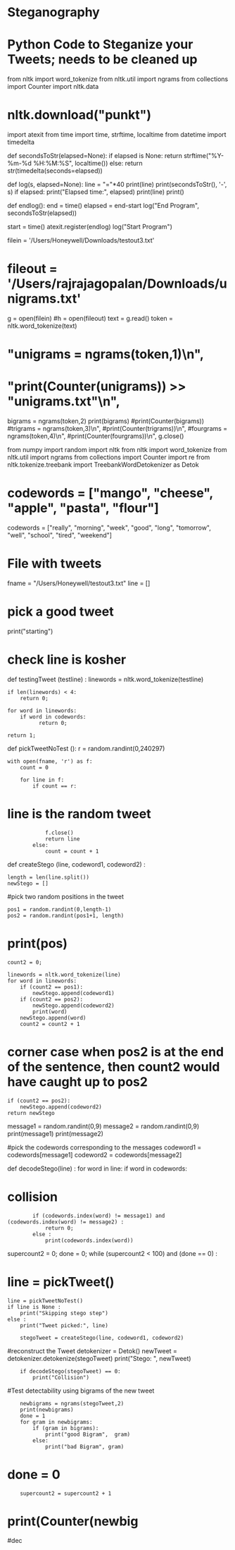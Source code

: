 # Steganography
# Python Code to Steganize your Tweets; needs to be cleaned up

from nltk import word_tokenize
from nltk.util import ngrams
from collections import Counter
import nltk.data 

# nltk.download("punkt")

import atexit
from time import time, strftime, localtime
from datetime import timedelta

def secondsToStr(elapsed=None):
    if elapsed is None:
        return strftime("%Y-%m-%d %H:%M:%S", localtime())
    else:
        return str(timedelta(seconds=elapsed))

def log(s, elapsed=None):
    line = "="*40
    print(line)
    print(secondsToStr(), '-', s)
    if elapsed:
        print("Elapsed time:", elapsed)
    print(line)
    print()

def endlog():
    end = time()
    elapsed = end-start
    log("End Program", secondsToStr(elapsed))

start = time()
atexit.register(endlog)
log("Start Program")



 
filein = '/Users/Honeywell/Downloads/testout3.txt'
# fileout = '/Users/rajrajagopalan/Downloads/unigrams.txt'
g = open(filein)
#h = open(fileout)
text = g.read()
token = nltk.word_tokenize(text)
#    "unigrams = ngrams(token,1)\n",
#    "print(Counter(unigrams)) >> \"unigrams.txt\"\n",
bigrams = ngrams(token,2)
print(bigrams)
#print(Counter(bigrams))
#trigrams = ngrams(token,3)\n",
#print(Counter(trigrams))\n",
#fourgrams = ngrams(token,4)\n",
#print(Counter(fourgrams))\n",
g.close()
    
    
from numpy import random
import nltk
from nltk import word_tokenize
from nltk.util import ngrams
from collections import Counter
import re
from nltk.tokenize.treebank import TreebankWordDetokenizer as Detok

# codewords = ["mango", "cheese", "apple", "pasta", "flour"]

codewords = ["really", "morning", "week", "good", "long", "tomorrow", "well", "school", "tired", "weekend"]
# File with tweets
fname = "/Users/Honeywell/testout3.txt"
line = []
# pick a good tweet
print("starting")

#  check line is kosher

def testingTweet (testline) :
    linewords = nltk.word_tokenize(testline)            

    if len(linewords) < 4:
        return 0;
    
    for word in linewords:
        if word in codewords:
              return 0;

    return 1;


def pickTweetNoTest ():
    r = random.randint(0,240297)

    with open(fname, 'r') as f:
        count = 0

        for line in f:
            if count == r:
# line is the random tweet
                f.close()
                return line
            else:
                count = count + 1
        
    
    
def createStego (line, codeword1, codeword2) :

    length = len(line.split())
    newStego = []
#pick two random positions in the tweet
            
    pos1 = random.randint(0,length-1)
    pos2 = random.randint(pos1+1, length)
#            print(pos)
    count2 = 0;
    
    linewords = nltk.word_tokenize(line)
    for word in linewords:
        if (count2 == pos1):
            newStego.append(codeword1)
        if (count2 == pos2):
            newStego.append(codeword2)
            print(word)     
        newStego.append(word)
        count2 = count2 + 1
    
# corner case when pos2 is at the end of the sentence, then count2 would have caught up to pos2
    
    if (count2 == pos2):
        newStego.append(codeword2)
    return newStego

message1 = random.randint(0,9)
message2 = random.randint(0,9)
print(message1)
print(message2)

#pick the codewords corresponding to the messages
codeword1 = codewords[message1]
codeword2 = codewords[message2]

def decodeStego(line) :
    for word in line:
        if word in codewords:
# collision
            if (codewords.index(word) != message1) and (codewords.index(word) != message2) :
                return 0;
            else :
                print(codewords.index(word))


supercount2 = 0;
done = 0;
while (supercount2 < 100) and (done == 0) :

#    line = pickTweet()
    line = pickTweetNoTest()
    if line is None :
        print("Skipping stego step")
    else :
        print("Tweet picked:", line)

        stegoTweet = createStego(line, codeword1, codeword2)


#reconstruct the Tweet 
        detokenizer = Detok()
        newTweet = detokenizer.detokenize(stegoTweet)
        print("Stego: ", newTweet)

        if decodeStego(stegoTweet) == 0:
            print("Collision")


#Test detectability using bigrams of the new tweet

        newbigrams = ngrams(stegoTweet,2)
        print(newbigrams)
        done = 1
        for gram in newbigrams:
            if (gram in bigrams):
                print("good Bigram",  gram)
            else:
                print("bad Bigram", gram)
#                done = 0
        supercount2 = supercount2 + 1
    
# print(Counter(newbig

#dec
